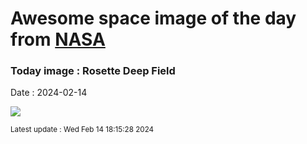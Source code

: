 
# Awesome space image of the day from [NASA](https://api.nasa.gov/)

### Today image : Rosette Deep Field
Date : 2024-02-14

![](https://apod.nasa.gov/apod/image/2402/RosetteCone_Bernard_960.jpg)

<small>Latest update : Wed Feb 14 18:15:28 2024</small>
        